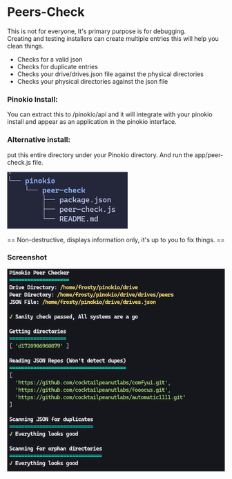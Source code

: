 # Peers-Check
This is not for everyone, It's primary purpose is for debugging.<br>
Creating and testing installers can create multiple entries this will help you clean things.<br>

- Checks for a valid json
- Checks for duplicate entries
- Checks your drive/drives.json file against the physical directories
- Checks your physical directories against the json file

### Pinokio Install:

You can extract this to /pinokio/api and it will integrate with your pinokio install and appear as an application in the pinokio interface.

### Alternative install:
put this entire directory under your Pinokio directory. And run the app/peer-check.js file.

![screenshot](assets/path.png)

== Non-destructive, displays information only, it's up to you to fix things. ==

### Screenshot

![screenshot](assets/screenshot.png)
